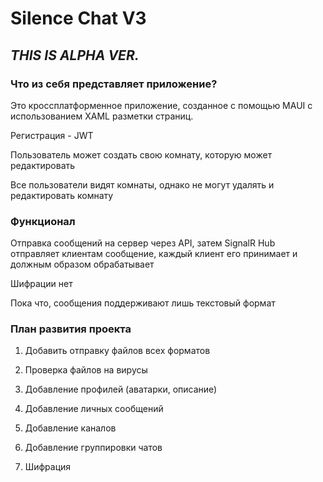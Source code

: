 # Silence Chat V3

## _THIS IS ALPHA VER._

### Что из себя представляет приложение?

Это кроссплатформенное приложение, созданное с помощью MAUI с использованием XAML разметки страниц.

Регистрация - JWT

Пользователь может создать свою комнату, которую может редактировать

Все пользователи видят комнаты, однако не могут удалять и редактировать комнату

### Функционал

Отправка сообщений на сервер через API, затем SignalR Hub отправляет клиентам сообщение, каждый клиент его принимает и должным образом обрабатывает

Шифрации нет

Пока что, сообщения поддерживают лишь текстовый формат

### План развития проекта

1) Добавить отправку файлов всех форматов

2) Проверка файлов на вирусы

3) Добавление профилей (аватарки, описание)

4) Добавление личных сообщений

5) Добавление каналов

6) Добавление группировки чатов

7) Шифрация
